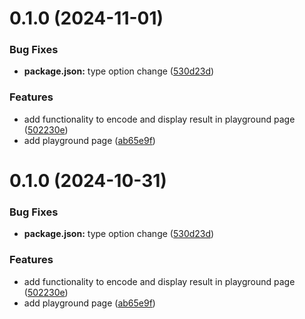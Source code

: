 # 0.1.0 (2024-11-01)

### Bug Fixes

- **package.json:** type option change ([530d23d](https://github.com/KJWHUB/nice-auth-utils/commit/530d23d0ab7babc892550da17d47003f58047dea))

### Features

- add functionality to encode and display result in playground page ([502230e](https://github.com/KJWHUB/nice-auth-utils/commit/502230e88a0858d95f814a09da553b9d8ba028a0))
- add playground page ([ab65e9f](https://github.com/KJWHUB/nice-auth-utils/commit/ab65e9fd50dcd1bec52422d08de8b198cc3f7ad0))

# 0.1.0 (2024-10-31)

### Bug Fixes

- **package.json:** type option change ([530d23d](https://github.com/KJWHUB/nice-auth-utils/commit/530d23d0ab7babc892550da17d47003f58047dea))

### Features

- add functionality to encode and display result in playground page ([502230e](https://github.com/KJWHUB/nice-auth-utils/commit/502230e88a0858d95f814a09da553b9d8ba028a0))
- add playground page ([ab65e9f](https://github.com/KJWHUB/nice-auth-utils/commit/ab65e9fd50dcd1bec52422d08de8b198cc3f7ad0))
